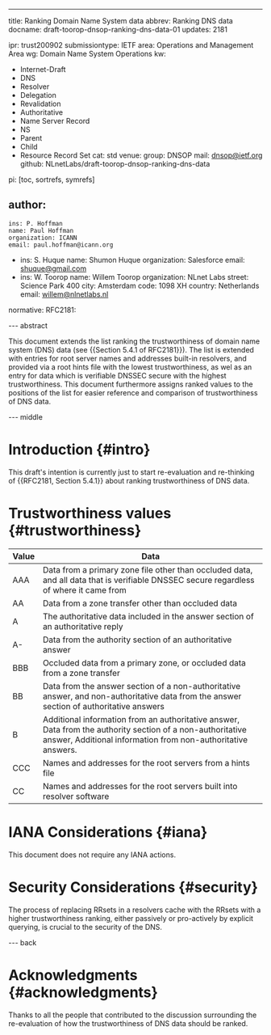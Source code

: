 ---
title: Ranking Domain Name System data
abbrev: Ranking DNS data
docname: draft-toorop-dnsop-ranking-dns-data-01
updates: 2181

ipr: trust200902
submissiontype: IETF
area: Operations and Management Area
wg: Domain Name System Operations
kw:
  - Internet-Draft
  - DNS
  - Resolver
  - Delegation
  - Revalidation
  - Authoritative
  - Name Server Record
  - NS
  - Parent
  - Child
  - Resource Record Set
cat: std
venue:
  group: DNSOP
  mail: dnsop@ietf.org
  github: NLnetLabs/draft-toorop-dnsop-ranking-dns-data

pi: [toc, sortrefs, symrefs]

author:
  -
    ins: P. Hoffman
    name: Paul Hoffman
    organization: ICANN
    email: paul.hoffman@icann.org
  -
    ins: S. Huque
    name: Shumon Huque
    organization: Salesforce
    email: shuque@gmail.com
  -
    ins: W. Toorop
    name: Willem Toorop
    organization: NLnet Labs
    street: Science Park 400
    city: Amsterdam
    code: 1098 XH
    country: Netherlands
    email: willem@nlnetlabs.nl

normative:
    RFC2181:

--- abstract

<!--

=====
From Duane to DNSOP 2024-03-06:

RFC 2181 says "Data from a zone transfer, other than glue” but this draft doesn’t make any exceptions for glue or non-authoritative data from a zone transfer.  Is that intentional?

Should RFC 8767 stale data be ranked differently than fresh data?

Should EDNS Client Subnet play into ranking?
=====

-->

This document extends the list ranking the trustworthiness of domain name system (DNS) data (see {{Section 5.4.1 of RFC2181}}). 
The list is extended with entries for root server names and addresses built-in resolvers, and provided via a root hints file with the lowest trustworthiness, as wel as an entry for data which is verifiable DNSSEC secure with the highest trustworthiness.
This document furthermore assigns ranked values to the positions of the list for easier reference and comparison of trustworthiness of DNS data.

--- middle

Introduction                  {#intro}
============
This draft's intention is currently just to start re-evaluation and re-thinking of {{RFC2181, Section 5.4.1}} about ranking trustworthiness of DNS data.

Trustworthiness values        {#trustworthiness}
======================

| Value | Data                                                |
|-------|-----------------------------------------------------|
| AAA   | Data from a primary zone file other than occluded data, and all data that is verifiable DNSSEC secure regardless of where it came from |
| AA    | Data from a zone transfer other than occluded data |
| A     | The authoritative data included in the answer section of an authoritative reply |
| A-    | Data from the authority section of an authoritative answer |
| BBB   | Occluded data from a primary zone, or occluded data from a zone transfer |
| BB    | Data from the answer section of a non-authoritative answer, and non-authoritative data from the answer section of authoritative answers |
| B     | Additional information from an authoritative answer, Data from the authority section of a non-authoritative answer, Additional information from non-authoritative answers. |
| CCC    | Names and addresses for the root servers from a hints file |
| CC   | Names and addresses for the root servers built into resolver software |

IANA Considerations           {#iana}
===================
This document does not require any IANA actions.

Security Considerations       {#security}
=======================
The process of replacing RRsets in a resolvers cache with the RRsets with a higher trustworthiness ranking, either passively or pro-actively by explicit querying, is crucial to the security of the DNS.

--- back

Acknowledgments              {#acknowledgments}
===============
Thanks to all the people that contributed to the discussion surrounding the re-evaluation of how the trustworthiness of DNS data should be ranked.

